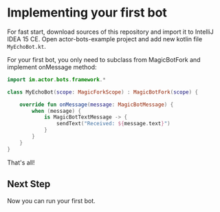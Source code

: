 # Implementing your first bot

For fast start, download sources of this repository and import it to IntelliJ IDEA 15 CE. Open actor-bots-example project and add new kotlin file `MyEchoBot.kt`.

For your first bot, you only need to subclass from MagicBotFork and implement onMessage method:

```kotlin
import im.actor.bots.framework.*

class MyEchoBot(scope: MagicForkScope) : MagicBotFork(scope) {

    override fun onMessage(message: MagicBotMessage) {
        when (message) {
            is MagicBotTextMessage -> {
                sendText("Received: ${message.text}")
            }
        }
    }
}
```

That's all!

## Next Step

Now you can run your first bot.